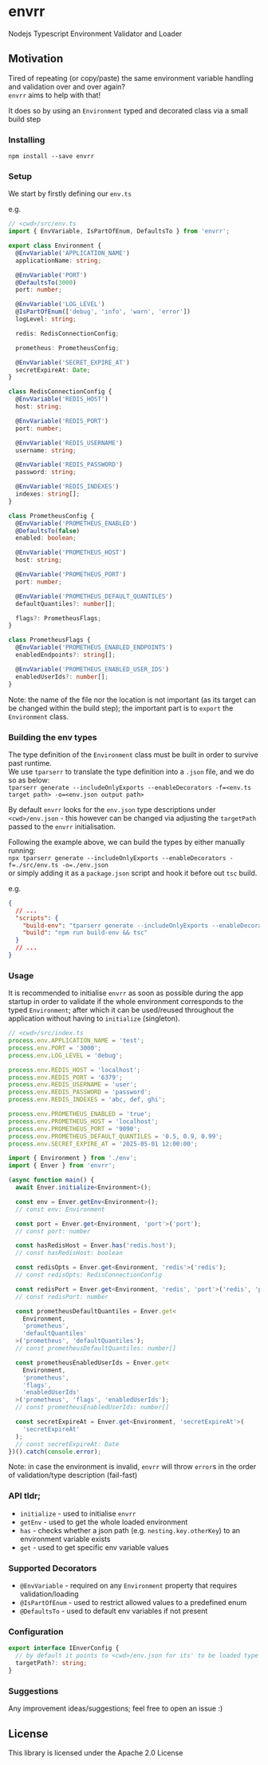 # envrr

Nodejs Typescript Environment Validator and Loader

## Motivation

Tired of repeating (or copy/paste) the same environment variable handling and validation over and over again?  
`envrr` aims to help with that!

It does so by using an `Environment` typed and decorated class via a small build step

### Installing

```
npm install --save envrr
```

### Setup

We start by firstly defining our `env.ts`

e.g.

```typescript
// <cwd>/src/env.ts
import { EnvVariable, IsPartOfEnum, DefaultsTo } from 'envrr';

export class Environment {
  @EnvVariable('APPLICATION_NAME')
  applicationName: string;

  @EnvVariable('PORT')
  @DefaultsTo(3000)
  port: number;

  @EnvVariable('LOG_LEVEL')
  @IsPartOfEnum(['debug', 'info', 'warn', 'error'])
  logLevel: string;

  redis: RedisConnectionConfig;

  prometheus: PrometheusConfig;

  @EnvVariable('SECRET_EXPIRE_AT')
  secretExpireAt: Date;
}

class RedisConnectionConfig {
  @EnvVariable('REDIS_HOST')
  host: string;

  @EnvVariable('REDIS_PORT')
  port: number;

  @EnvVariable('REDIS_USERNAME')
  username: string;

  @EnvVariable('REDIS_PASSWORD')
  password: string;

  @EnvVariable('REDIS_INDEXES')
  indexes: string[];
}

class PrometheusConfig {
  @EnvVariable('PROMETHEUS_ENABLED')
  @DefaultsTo(false)
  enabled: boolean;

  @EnvVariable('PROMETHEUS_HOST')
  host: string;

  @EnvVariable('PROMETHEUS_PORT')
  port: number;

  @EnvVariable('PROMETHEUS_DEFAULT_QUANTILES')
  defaultQuantiles?: number[];

  flags?: PrometheusFlags;
}

class PrometheusFlags {
  @EnvVariable('PROMETHEUS_ENABLED_ENDPOINTS')
  enabledEndpoints?: string[];

  @EnvVariable('PROMETHEUS_ENABLED_USER_IDS')
  enabledUserIds?: number[];
}
```

Note: the name of the file nor the location is not important (as its target can be changed within the build step); the important part is to `export` the `Environment` class.

### Building the env types

The type definition of the `Environment` class must be built in order to survive past runtime.  
We use `tparserr` to translate the type definition into a `.json` file, and we do so as below:  
`tparserr generate --includeOnlyExports --enableDecorators -f=<env.ts target path> -o=<env.json output path>`

By default `envrr` looks for the `env.json` type descriptions under `<cwd>/env.json` - this however can be changed via adjusting the `targetPath` passed to the `envrr` initialisation.

Following the example above, we can build the types by either manually running:  
`npx tparserr generate --includeOnlyExports --enableDecorators -f=./src/env.ts -o=./env.json`  
or simply adding it as a `package.json` script and hook it before out `tsc` build.

e.g.

```json
{
  // ...
  "scripts": {
    "build-env": "tparserr generate --includeOnlyExports --enableDecorators -f=./src/env.ts -o=./env.json",
    "build": "npm run build-env && tsc"
  }
  // ...
}
```

### Usage

It is recommended to initialise `envrr` as soon as possible during the app startup in order to validate if the whole environment corresponds to the typed `Environment`; after which it can be used/reused throughout the application without having to `initialize` (singleton).

```typescript
// <cwd>/src/index.ts
process.env.APPLICATION_NAME = 'test';
process.env.PORT = '3000';
process.env.LOG_LEVEL = 'debug';

process.env.REDIS_HOST = 'localhost';
process.env.REDIS_PORT = '6379';
process.env.REDIS_USERNAME = 'user';
process.env.REDIS_PASSWORD = 'password';
process.env.REDIS_INDEXES = 'abc, def, ghi';

process.env.PROMETHEUS_ENABLED = 'true';
process.env.PROMETHEUS_HOST = 'localhost';
process.env.PROMETHEUS_PORT = '9090';
process.env.PROMETHEUS_DEFAULT_QUANTILES = '0.5, 0.9, 0.99';
process.env.SECRET_EXPIRE_AT = '2025-05-01 12:00:00';

import { Environment } from './env';
import { Enver } from 'envrr';

(async function main() {
  await Enver.initialize<Environment>();

  const env = Enver.getEnv<Environment>();
  // const env: Environment

  const port = Enver.get<Environment, 'port'>('port');
  // const port: number

  const hasRedisHost = Enver.has('redis.host');
  // const hasRedisHost: boolean

  const redisOpts = Enver.get<Environment, 'redis'>('redis');
  // const redisOpts: RedisConnectionConfig

  const redisPort = Enver.get<Environment, 'redis', 'port'>('redis', 'port');
  // const redisPort: number

  const prometheusDefaultQuantiles = Enver.get<
    Environment,
    'prometheus',
    'defaultQuantiles'
  >('prometheus', 'defaultQuantiles');
  // const prometheusDefaultQuantiles: number[]

  const prometheusEnabledUserIds = Enver.get<
    Environment,
    'prometheus',
    'flags',
    'enabledUserIds'
  >('prometheus', 'flags', 'enabledUserIds');
  // const prometheusEnabledUserIds: number[]

  const secretExpireAt = Enver.get<Environment, 'secretExpireAt'>(
    'secretExpireAt'
  );
  // const secretExpireAt: Date
})().catch(console.error);
```

Note: in case the environment is invalid, `envrr` will throw `error`s in the order of validation/type description (fail-fast)

### API tldr;

- `initialize` - used to initialise `envrr`
- `getEnv` - used to get the whole loaded environment
- `has` - checks whether a json path (e.g. `nesting.key.otherKey`) to an environment variable exists
- `get` - used to get specific env variable values

### Supported Decorators

- `@EnvVariable` - required on any `Environment` property that requires validation/loading
- `@IsPartOfEnum` - used to restrict allowed values to a predefined enum
- `@DefaultsTo` - used to default env variables if not present

### Configuration

```typescript
export interface IEnverConfig {
  // by default it points to <cwd>/env.json for its' to be loaded type definitions
  targetPath?: string;
}
```

### Suggestions

Any improvement ideas/suggestions; feel free to open an issue :)

## License

This library is licensed under the Apache 2.0 License
